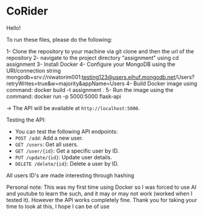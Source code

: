 # CoRider
Hello!

To run these files, please do the following:

1- Clone the repository to your machine via git clone and then the url of the repository
2- navigate to the project directory "assignment" using cd assignment
3- Install Docker 
4- Configure your MongoDB using the URI/connection string mongodb+srv://niwatorim001:testing123@users.eihuf.mongodb.net/Users?retryWrites=true&w=majority&appName=Users
4- Build Docker image using command: docker build -t assignment .
5- Run the image using the command: docker run -p 5000:5000 flask-api

  -> The API will be available at `http://localhost:5000`.

Testing the API:
- You can test the following API endpoints:
- `POST /add`: Add a new user.
- `GET /users`: Get all users.
- `GET /user/{id}`: Get a specific user by ID.
- `PUT /update/{id}`: Update user details.
- `DELETE /delete/{id}`: Delete a user by ID.

All users ID's are made interesting through hashing

Personal note: This was my first time using Docker so I was forced to use AI and youtube to learn the such, and it may or may not work (worked when I tested it). However the API works completely fine. Thank you for taking your time to look at this, I hope I can be of use
